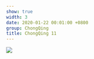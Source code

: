 ```yaml
---
show: true
width: 3
date: 2020-01-22 00:01:00 +0800
group: ChongQing
title: ChongQing 11
---
```

<div>
<a href="/assets/images/photos/ChongQing/DSC04124.jpg" target="_blank">
    <img data-src="/assets/images/photos/ChongQing/DSC04124.jpg" class="lazy w-100 rounded-xl" src="{{ '/assets/images/empty_300x200.png' | relative_url }}">
</a>
</div>
